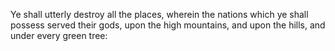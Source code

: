 Ye shall utterly destroy all the places, wherein the nations which ye shall possess served their gods, upon the high mountains, and upon the hills, and under every green tree:
